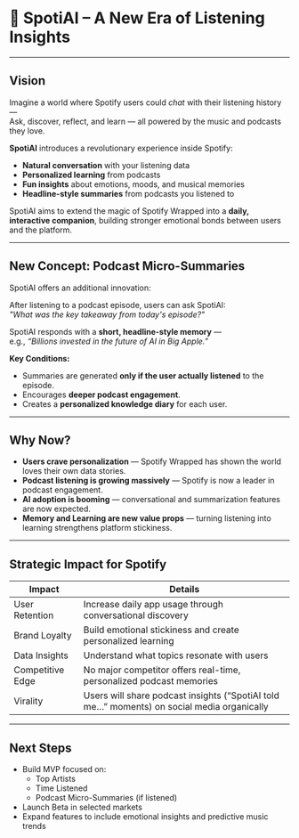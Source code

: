 # 🎵 SpotiAI – A New Era of Listening Insights

---

## Vision
Imagine a world where Spotify users could *chat* with their listening history —  
Ask, discover, reflect, and learn — all powered by the music and podcasts they love.

**SpotiAI** introduces a revolutionary experience inside Spotify:
- **Natural conversation** with your listening data
- **Personalized learning** from podcasts
- **Fun insights** about emotions, moods, and musical memories
- **Headline-style summaries** from podcasts you listened to

SpotiAI aims to extend the magic of Spotify Wrapped into a **daily, interactive companion**, building stronger emotional bonds between users and the platform.

---

## New Concept: Podcast Micro-Summaries
SpotiAI offers an additional innovation:

After listening to a podcast episode, users can ask SpotiAI:  
*"What was the key takeaway from today's episode?"*  

SpotiAI responds with a **short, headline-style memory** —  
e.g., *“Billions invested in the future of AI in Big Apple.”*

**Key Conditions:**
- Summaries are generated **only if the user actually listened** to the episode.
- Encourages **deeper podcast engagement**.
- Creates a **personalized knowledge diary** for each user.

---

## Why Now?
- **Users crave personalization** — Spotify Wrapped has shown the world loves their own data stories.
- **Podcast listening is growing massively** — Spotify is now a leader in podcast engagement.
- **AI adoption is booming** — conversational and summarization features are now expected.
- **Memory and Learning are new value props** — turning listening into learning strengthens platform stickiness.

---

## Strategic Impact for Spotify

| Impact | Details |
|--------|---------|
| User Retention | Increase daily app usage through conversational discovery |
| Brand Loyalty | Build emotional stickiness and create personalized learning |
| Data Insights | Understand what topics resonate with users |
| Competitive Edge | No major competitor offers real-time, personalized podcast memories |
| Virality | Users will share podcast insights (“SpotiAI told me…” moments) on social media organically |

---

## Next Steps
- Build MVP focused on:
  - Top Artists
  - Time Listened
  - Podcast Micro-Summaries (if listened)
- Launch Beta in selected markets
- Expand features to include emotional insights and predictive music trends

